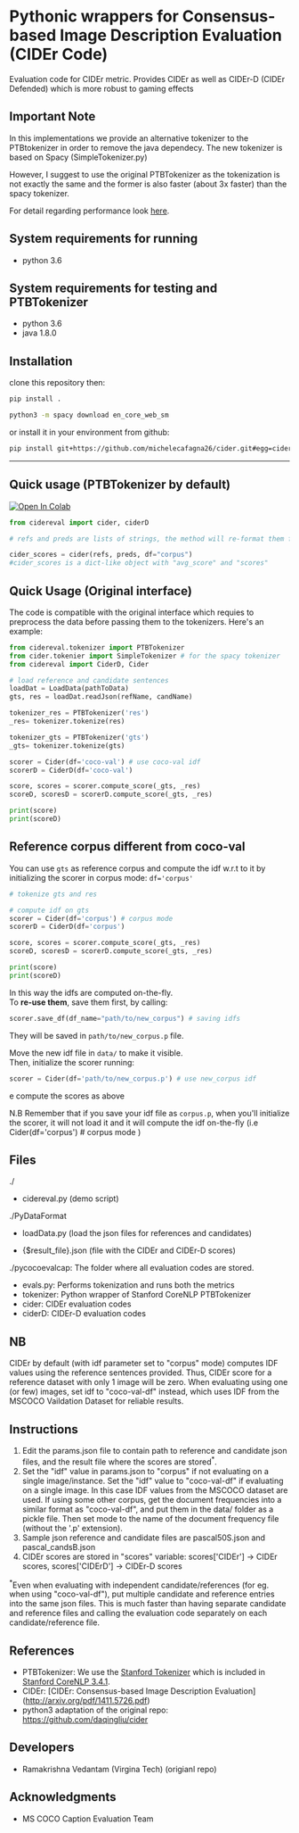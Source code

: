 Pythonic wrappers for Consensus-based Image Description Evaluation (CIDEr Code)
===================

Evaluation code for CIDEr metric. Provides CIDEr as well as
CIDEr-D (CIDEr Defended) which is more robust to gaming effects

## Important Note

In this implementations we provide an alternative tokenizer to the PTBtokenizer in order to remove the java dependecy.
The new tokenizer is based on Spacy (SimpleTokenizer.py)

However, I suggest to use the original PTBTokenizer as the tokenization is not exactly the same and the former is also faster (about 3x faster) than the spacy tokenizer.

For detail regarding performance look [here](important_note.md).

## System requirements for running ##
- python 3.6 

## System requirements for testing and PTBTokenizer
- python 3.6
- java 1.8.0

## Installation

clone this repository then:

```bash
pip install .

python3 -m spacy download en_core_web_sm

```

or install it in your environment from github:

```bash
pip install git+https://github.com/michelecafagna26/cider.git#egg=cidereval
```

***


## Quick usage (PTBTokenizer by default)

[![Open In Colab](https://colab.research.google.com/assets/colab-badge.svg)](https://colab.research.google.com/drive/1x6YNmHz87mwX6fmZwjbsRpCJcvbzbmst?authuser=1#scrollTo=QVHvbzgugq6D)

```python
from cidereval import cider, ciderD

# refs and preds are lists of strings, the method will re-format them for you

cider_scores = cider(refs, preds, df="corpus")
#cider_scores is a dict-like object with "avg_score" and "scores"


```

## Quick Usage (Original interface)

The code is compatible with the original interface which requies to preprocess the data before passing them to the tokenizers.
Here's an example: 

```python
from cidereval.tokenizer import PTBTokenizer
from cider.tokenier import SimpleTokenizer # for the spacy tokenizer
from cidereval import CiderD, Cider

# load reference and candidate sentences
loadDat = LoadData(pathToData)
gts, res = loadDat.readJson(refName, candName)

tokenizer_res = PTBTokenizer('res')
_res= tokenizer.tokenize(res)

tokenizer_gts = PTBTokenizer('gts')
_gts= tokenizer.tokenize(gts)

scorer = Cider(df='coco-val') # use coco-val idf
scorerD = CiderD(df='coco-val')

score, scores = scorer.compute_score(_gts, _res)
scoreD, scoresD = scorerD.compute_score(_gts, _res)

print(score)
print(scoreD)

```

## Reference corpus different from coco-val
You can use ```gts``` as reference corpus and compute the idf w.r.t to it by initializing the scorer in corpus mode: ```df='corpus'```

```python
# tokenize gts and res

# compute idf on gts
scorer = Cider(df='corpus') # corpus mode
scorerD = CiderD(df='corpus') 

score, scores = scorer.compute_score(_gts, _res)
scoreD, scoresD = scorerD.compute_score(_gts, _res)

print(score)
print(scoreD)

```

In this way the idfs are computed on-the-fly. <br> 
To **re-use them**, save them first, by calling:


```python
scorer.save_df(df_name="path/to/new_corpus") # saving idfs

```
They will be saved in  ```path/to/new_corpus.p``` file.<br>

Move the new idf file in ```data/``` to make it visible. <br>
Then, initialize the scorer running:

```python
scorer = Cider(df='path/to/new_corpus.p') # use new_corpus idf

```
e compute the scores as above

N.B Remember that if you save your idf file as ```corpus.p```, when you'll initialize the scorer, it will not load it and it will compute the idf on-the-fly (i.e Cider(df='corpus') # corpus mode )

## Files ##
./
- cidereval.py (demo script)

./PyDataFormat
- loadData.py (load the json files for references and candidates)

- {$result\_file}.json (file with the CIDEr and CIDEr-D scores)

./pycocoevalcap: The folder where all evaluation codes are stored.
- evals.py: Performs tokenization and runs both the metrics
- tokenizer: Python wrapper of Stanford CoreNLP PTBTokenizer
- cider: CIDEr evaluation codes
- ciderD: CIDEr-D evaluation codes

## NB
 CIDEr by default (with idf parameter set to "corpus" mode) computes IDF values using the reference sentences provided. Thus, CIDEr score for a reference dataset with only 1 image will be zero. When evaluating using one (or few) images, set idf to "coco-val-df" instead, which uses IDF from the MSCOCO Vaildation Dataset for reliable results.

## Instructions ##
1. Edit the params.json file to contain path to reference and candidate json files, and the result file where the scores are stored<sup>\*</sup>. 
2. Set the "idf" value in params.json to "corpus" if not evaluating on a single image/instance. Set the "idf" value to "coco-val-df" if evaluating on a single image. In this case IDF values from the MSCOCO dataset are used. If using some other corpus, get the document frequencies into a similar format as "coco-val-df", and put them in the data/ folder as a pickle file. Then set mode to the name of the document frequency file (without the '.p' extension).
3. Sample json reference and candidate files are pascal50S.json and pascal_candsB.json
4. CIDEr scores are stored in "scores" variable: scores['CIDEr'] -> CIDEr scores, scores['CIDErD'] -> CIDEr-D scores

<sup>*</sup>Even when evaluating with independent candidate/references (for eg. when using "coco-val-df"), put multiple candidate and reference entries into the same json files. This is much faster than having separate candidate and reference files and calling the evaluation code separately on each candidate/reference file.

## References ##

- PTBTokenizer: We use the [Stanford Tokenizer](http://nlp.stanford.edu/software/tokenizer.shtml) which is included in [Stanford CoreNLP 3.4.1](http://nlp.stanford.edu/software/corenlp.shtml).
- CIDEr: [CIDEr: Consensus-based Image Description Evaluation] (http://arxiv.org/pdf/1411.5726.pdf)
- python3 adaptation of the original repo: https://github.com/daqingliu/cider

## Developers ##
- Ramakrishna Vedantam (Virgina Tech) (origianl repo)

## Acknowledgments ##
- MS COCO Caption Evaluation Team
